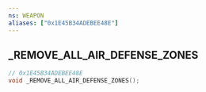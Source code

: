 ```yaml
---
ns: WEAPON
aliases: ["0x1E45B34ADEBEE48E"]
---
```

## _REMOVE_ALL_AIR_DEFENSE_ZONES

```c
// 0x1E45B34ADEBEE48E
void _REMOVE_ALL_AIR_DEFENSE_ZONES();
```

